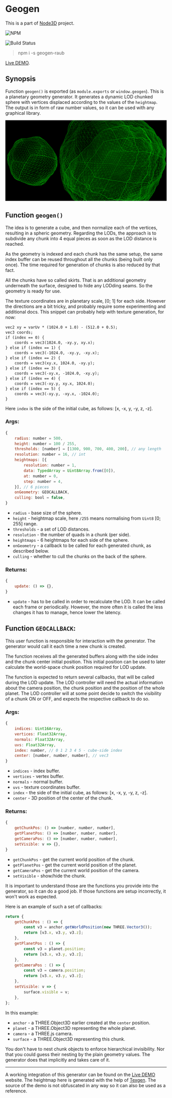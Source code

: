 # Geogen

This is a part of [Node3D](https://github.com/node-3d) project.

![NPM](https://nodei.co/npm/geogen-raub.png?compact=true)

![Build Status](https://travis-ci.com/node-3d/geogen-raub.svg?branch=master)

> npm i -s geogen-raub

[Live DEMO](http://gsom.tech/geogen).


## Synopsis

Function `geogen()` is exported (as `module.exports` or `window.geogen`).
This is a planetary geometry generator. It generates a dynamic LOD chunked
sphere with vertices displaced according to the values of the `heightmap`.
The output is in form of raw number values, so it can be used with any
graphical library.

![Example](example.png)


## Function `geogen()`

The idea is to generate a cube, and then normalize each of the vertices, resulting
in a spheric geometry. Regarding the LODs, the approach is to subdivide any chunk
into 4 equal pieces as soon as the LOD distance is reached.

As the geometry is indexed and each chunk has the same setup, the same index buffer
can be reused throughout all the chunks (being built only once).
The time required for generation of chunks is also reduced by that fact.

All the chunks have so called skirts. That is an additional geometry underneath
the surface, designed to hide any LODding seams. So the geometry is ready for use.

The texture coordinates are in planetary scale, [0; 1] for each side. However the
directions are a bit tricky, and probably require some experimenting and additional
docs. This snippet can probably help with texture generation, for now:

```
vec2 xy = varUv * (1024.0 + 1.0) - (512.0 + 0.5);
vec3 coords;
if (index == 0) {
	coords = vec3(1024.0, -xy.y, xy.x);
} else if (index == 1) {
	coords = vec3(-1024.0, -xy.y, -xy.x);
} else if (index == 2) {
	coords = vec3(xy.x, 1024.0, -xy.y);
} else if (index == 3) {
	coords = vec3(-xy.x, -1024.0, -xy.y);
} else if (index == 4) {
	coords = vec3(-xy.y, xy.x, 1024.0);
} else if (index == 5) {
	coords = vec3(-xy.y, -xy.x, -1024.0);
}
```

Here `index` is the side of the initial cube, as follows: [x, -x, y, -y, z, -z].


### Args:

```js
{
	radius: number = 500,
	height: number = 100 / 255,
	thresholds: [number] = [1300, 900, 700, 400, 200], // any length
	resolution: number = 16, // int
	heightmaps: [{
		resolution: number = 1,
		data: TypedArray = Uint8Array.from([0]),
		at: number = 0,
		step: number = 4,
	}], // 6 pieces
	onGeometry: GEOCALLBACK,
	culling: bool = false,
}
```

* `radius` - base size of the sphere.
* `height` - heightmap scale, here `/255` means normalising from `Uint8` [0; 255] range.
* `thresholds` - a set of LOD distances.
* `resolution` - the number of quads in a chunk (per side).
* `heightmaps` - 6 heightmaps for each side of the sphere.
* `onGeometry` - a callback to be called for each generated chunk, as described below.
* `culling` - whether to cull the chunks on the back of the sphere.


### Returns:

```js
{
	update: () => {},
}
```

* `update` - has to be called in order to recalculate the LOD.
It can be called each frame or periodically.
However, the more often it is called the less changes
it has to manage, hence lower the latency.


## Function `GEOCALLBACK`:

This user function is responsible for interaction with the generator.
The generator would call it each time a new chunk is created.

The function receives all the generated buffers along with the side index and
the chunk center initial position. This initial position can be used to later
calculate the world-space chunk position required for LOD update.

The function is expected to return several callbacks, that will be called during
the LOD update. The LOD controller will need the actual information about the camera
position, the chunk position and the position of the whole planet. The LOD
controller will at some point decide to switch the visibility of a chunk ON or
OFF, and expects the respective callback to do so.

### Args:

```js
{
	indices: Uint16Array,
	vertices: Float32Array,
	normals: Float32Array,
	uvs: Float32Array,
	index: number, // 0 1 2 3 4 5 - cube-side index
	center: [number, number, number], // vec3
}
```

* `indices` - index buffer.
* `vertices` - vertex buffer.
* `normals` - normal buffer.
* `uvs` - texture coordinates buffer.
* `index` - the side of the initial cube, as follows: [x, -x, y, -y, z, -z].
* `center` - 3D position of the center of the chunk.

### Returns:

```js
{
	getChunkPos: () => [number, number, number],
	getPlanetPos: () => [number, number, number],
	getCameraPos: () => [number, number, number],
	setVisible: v => {},
}
```

* `getChunkPos` - get the current world position of the chunk.
* `getPlanetPos` - get the current world position of the planet.
* `getCameraPos` - get the current world position of the camera.
* `setVisible` - show/hide the chunk.

It is important to understand those are the functions you provide into the generator,
so it can do a good job. If those functions are setup incorrectly, it won't work
as expected.

Here is an example of such a set of callbacks:

```js
return {
	getChunkPos : () => {
		const v3 = anchor.getWorldPosition(new THREE.Vector3());
		return [v3.x, v3.y, v3.z];
	},
	getPlanetPos : () => {
		const v3 = planet.position;
		return [v3.x, v3.y, v3.z];
	},
	getCameraPos : () => {
		const v3 = camera.position;
		return [v3.x, v3.y, v3.z];
	},
	setVisible: v => {
		surface.visible = v;
	},
};
```

In this example:

* `anchor` - a THREE.Object3D earlier created at the `center` position.
* `planet` - a THREE.Object3D representing the whole planet.
* `camera` - a THREE.js camera.
* `surface` - a THREE.Object3D representing this chunk.

You don't have to nest chunk objects to enforce hierarchical invisibility.
Nor that you could guess their nesting by the plain geometry values.
The generator does that implicitly and takes care of it.

---

A working integration of this generator can be found on the
[Live DEMO](http://gsom.tech/geogen) website. The heightmap here is generated
with the help of [Texgen](https://github.com/node-3d/texgen-raub). The source
of the demo is not obfuscated in any way so it can also be used as a reference.
